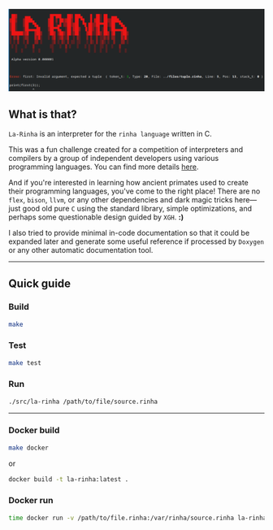 <div align="center">

<img src="img/la_rinha.png" class="img-responsive" alt=""> </div>

</div>

## What is that?

`La-Rinha` is an interpreter for the `rinha language` written in C.

This was a fun challenge created for a competition of interpreters and compilers by a group of independent developers using various programming languages. You can find more details [here](https://github.com/aripiprazole/rinha-de-compiler/blob/main/SPECS.md).

And if you're interested in learning how ancient primates used to create their programming languages, you've come to the right place! There are no `flex`, `bison`, `llvm`, or any other dependencies and dark magic tricks here—just good old pure `C` using the standard library, simple optimizations, and perhaps some questionable design guided by `XGH`. **:)**

I also tried to provide minimal in-code documentation so that it could be expanded later and generate some useful reference if processed by `Doxygen` or any other automatic documentation tool.

------------------------------------------
## Quick guide

### Build
```bash
make
```

### Test

```bash
make test
```

### Run

```bash
./src/la-rinha /path/to/file/source.rinha
```

-------------------------------------------

### Docker build

```bash
make docker
```
or
```bash
docker build -t la-rinha:latest .
```
### Docker run

```bash
time docker run -v /path/to/file.rinha:/var/rinha/source.rinha la-rinha:latest
```
